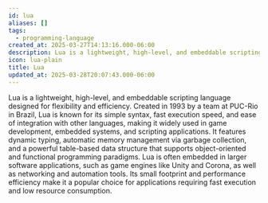 ```yaml
---
id: lua
aliases: []
tags:
  - programming-language
created_at: 2025-03-27T14:13:16.000-06:00
description: Lua is a lightweight, high-level, and embeddable scripting language designed for flexibility and efficiency.
icon: lua-plain
title: Lua
updated_at: 2025-03-28T20:07:43.000-06:00
---
```


Lua is a lightweight, high-level, and embeddable scripting language designed for flexibility and efficiency. Created in 1993 by a team at PUC-Rio in Brazil, Lua is known for its simple syntax, fast execution speed, and ease of integration with other languages, making it widely used in game development, embedded systems, and scripting applications. It features dynamic typing, automatic memory management via garbage collection, and a powerful table-based data structure that supports object-oriented and functional programming paradigms. Lua is often embedded in larger software applications, such as game engines like Unity and Corona, as well as networking and automation tools. Its small footprint and performance efficiency make it a popular choice for applications requiring fast execution and low resource consumption.
